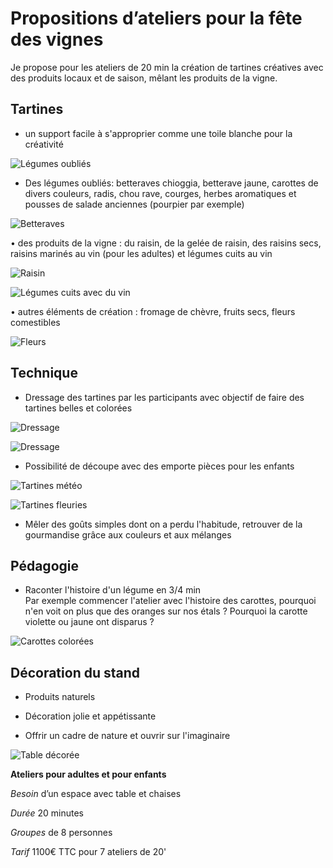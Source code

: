 # Propositions d’ateliers pour la fête des vignes


Je propose pour les ateliers de 20 min la création de tartines créatives avec des produits locaux et de saison, mêlant les produits de la vigne.


## Tartines


*	un support facile à s'approprier comme une toile blanche pour la créativité

 ![Légumes oubliés](https://github.com/bndct-lmbrt/ateliers/raw/master/medias/legumes-oublies.jpg)

*	Des légumes oubliés: betteraves chioggia, betterave jaune, carottes de divers couleurs, radis, chou rave, courges, herbes aromatiques et pousses de salade anciennes (pourpier par exemple)

 ![Betteraves](https://github.com/bndct-lmbrt/ateliers/raw/master/medias/betteraves.jpg)

•	des produits de la vigne : du raisin, de la gelée de raisin, des raisins secs, raisins marinés au vin (pour les adultes) et légumes cuits au vin 

 ![Raisin](https://github.com/bndct-lmbrt/ateliers/raw/master/medias/raisins.jpg)

 ![Légumes cuits avec du vin](https://github.com/bndct-lmbrt/ateliers/raw/master/medias/legumes-cuits-vin.jpg)

•	autres éléments de création : fromage de chèvre, fruits secs, fleurs comestibles

![Fleurs](https://github.com/bndct-lmbrt/ateliers/raw/master/medias/tartines-fleurs.jpg)
 

## Technique


*	Dressage des tartines par les participants avec objectif de faire des tartines belles et colorées

 ![Dressage](https://github.com/bndct-lmbrt/ateliers/raw/master/medias/dressage.jpg)

 ![Dressage](https://github.com/bndct-lmbrt/ateliers/raw/master/medias/radis.jpg)

* Possibilité de découpe avec des emporte pièces pour les enfants

 ![Tartines météo](https://github.com/bndct-lmbrt/ateliers/raw/master/medias/meteo-tartines.jpg)

 ![Tartines fleuries](https://github.com/bndct-lmbrt/ateliers/raw/master/medias/tartines-printemps.jpg)

* Mêler des goûts simples dont on a perdu l'habitude, retrouver de la gourmandise grâce aux couleurs et aux mélanges



## Pédagogie


*	Raconter l'histoire d'un légume en 3/4 min  
Par exemple commencer l'atelier avec l'histoire des carottes, pourquoi n'en voit on plus que des oranges sur nos étals ?     Pourquoi la carotte violette ou jaune ont disparus ?

 ![Carottes colorées](https://github.com/bndct-lmbrt/ateliers/raw/master/medias/carottes-couleurs.jpg)

## Décoration du stand

*	Produits naturels

*	Décoration jolie et appétissante

*	Offrir un cadre de nature et ouvrir sur l'imaginaire


 ![Table décorée](https://github.com/bndct-lmbrt/ateliers/raw/master/medias/table-nature.png)


**Ateliers pour adultes et pour enfants**  

*Besoin*  d’un espace avec table et chaises  

*Durée*  20 minutes   

*Groupes*  de 8 personnes   

*Tarif*  1100€ TTC pour 7 ateliers de 20'  